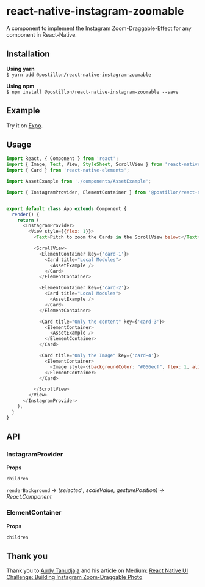 # react-native-instagram-zoomable

A component to implement the Instagram Zoom-Draggable-Effect for any component in React-Native.



## Installation

**Using yarn**  
`$ yarn add @postillon/react-native-instagram-zoomable`

**Using npm**  
`$ npm install @postillon/react-native-instagram-zoomable --save`



## Example

Try it on [Expo](https://snack.expo.io/@danielang/react-native-instagram-zoomable).



## Usage

```javascript
import React, { Component } from 'react';
import { Image, Text, View, StyleSheet, ScrollView } from 'react-native';
import { Card } from 'react-native-elements';

import AssetExample from './components/AssetExample';

import { InstagramProvider, ElementContainer } from '@postillon/react-native-instagram-zoomable';


export default class App extends Component {
  render() {
    return (
      <InstagramProvider>
        <View style={{flex: 1}}>
          <Text>Pitch to zoom the Cards in the ScrollView below:</Text>

          <ScrollView>
            <ElementContainer key={'card-1'}>
              <Card title="Local Modules">
                <AssetExample />
              </Card>
            </ElementContainer>

            <ElementContainer key={'card-2'}>
              <Card title="Local Modules">
                <AssetExample />
              </Card>
            </ElementContainer>

            <Card title="Only the content" key={'card-3'}>
              <ElementContainer>
                <AssetExample />
              </ElementContainer>
            </Card>

            <Card title="Only the Image" key={'card-4'}>
              <ElementContainer>
                <Image style={{backgroundColor: "#056ecf", flex: 1, alignSelf: 'center'}} source={require("./assets/expo.symbol.white.png")} />
              </ElementContainer>
            </Card>

          </ScrollView>
        </View>
      </InstagramProvider>
    );
  }
}
```



## API

### InstagramProvider
**Props**

`children`

`renderBackground` -> _(selected , scaleValue, gesturePosition) => React.Component_



### ElementContainer
**Props**

`children`



## Thank you

Thank you to [Audy Tanudjaja](https://medium.com/@audytanudjaja) and his article on Medium: [React Native UI Challenge: Building Instagram Zoom-Draggable Photo](https://medium.com/@audytanudjaja/react-native-ui-challenge-building-instagram-zoom-draggable-photo-9127413b1d29)
